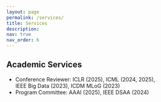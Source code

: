 ```yaml
---
layout: page
permalink: /services/
title: Services
description:
nav: true
nav_order: 6
---
```


## Academic Services

- Conference Reviewer: ICLR (2025), ICML (2024, 2025), IEEE Big Data (2023), ICDM MLoG (2023)
- Program Committee: AAAI (2025), IEEE DSAA (2024)
